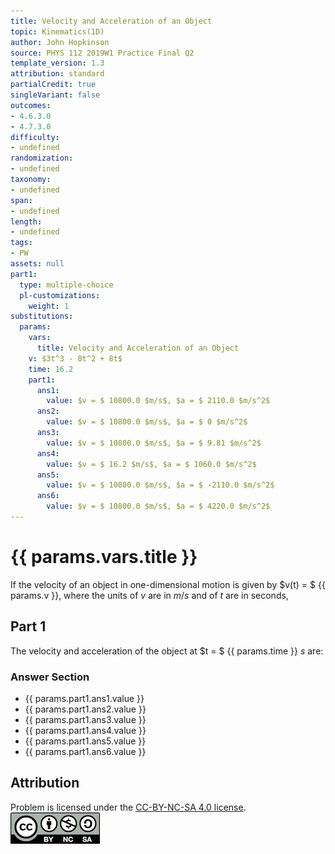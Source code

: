 ```yaml
---
title: Velocity and Acceleration of an Object
topic: Kinematics(1D)
author: John Hopkinson
source: PHYS 112 2019W1 Practice Final Q2
template_version: 1.3
attribution: standard
partialCredit: true
singleVariant: false
outcomes:
- 4.6.3.0
- 4.7.3.0
difficulty:
- undefined
randomization:
- undefined
taxonomy:
- undefined
span:
- undefined
length:
- undefined
tags:
- PW
assets: null
part1:
  type: multiple-choice
  pl-customizations:
    weight: 1
substitutions:
  params:
    vars:
      title: Velocity and Acceleration of an Object
    v: $3t^3 - 8t^2 + 8t$
    time: 16.2
    part1:
      ans1:
        value: $v = $ 10800.0 $m/s$, $a = $ 2110.0 $m/s^2$
      ans2:
        value: $v = $ 10800.0 $m/s$, $a = $ 0 $m/s^2$
      ans3:
        value: $v = $ 10800.0 $m/s$, $a = $ 9.81 $m/s^2$
      ans4:
        value: $v = $ 16.2 $m/s$, $a = $ 1060.0 $m/s^2$
      ans5:
        value: $v = $ 10800.0 $m/s$, $a = $ -2110.0 $m/s^2$
      ans6:
        value: $v = $ 10800.0 $m/s$, $a = $ 4220.0 $m/s^2$
---
```

# {{ params.vars.title }}
If the velocity of an object in one-dimensional motion is given by $v(t) = $ {{ params.v }}, where the units of $v$ are in $m/s$ and of $t$ are in seconds,

## Part 1

The velocity and acceleration of the object at $t = $ {{ params.time }} $s$ are:

### Answer Section

- {{ params.part1.ans1.value }}
- {{ params.part1.ans2.value }}
- {{ params.part1.ans3.value }}
- {{ params.part1.ans4.value }}
- {{ params.part1.ans5.value }}
- {{ params.part1.ans6.value }}

## Attribution

Problem is licensed under the [CC-BY-NC-SA 4.0 license](https://creativecommons.org/licenses/by-nc-sa/4.0/).<br> ![The Creative Commons 4.0 license requiring attribution-BY, non-commercial-NC, and share-alike-SA license.](https://raw.githubusercontent.com/firasm/bits/master/by-nc-sa.png)